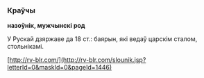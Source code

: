 ### Краўчы
**назоўнік, мужчынскі род**

У Рускай дзяржаве да 18 ст.: баярын, які ведаў царскім сталом, стольнікамі.

<a rel="author">[http://rv-blr.com/](http://rv-blr.com/slounik.jsp?letterId=0&maskId=0&pageId=1446)</a>
